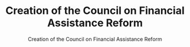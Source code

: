 ---
layout: resources-landing
title: "Creation of the Council on Financial Assistance Reform"
subtitle: "Creation of the Council on Financial Assistance Reform"
external_link: https://obamawhitehouse.archives.gov/sites/default/files/omb/memoranda/2012/m-12-01.pdf
filters: federal-financial-assistance uniform-guidance memorandum omb 2012
---